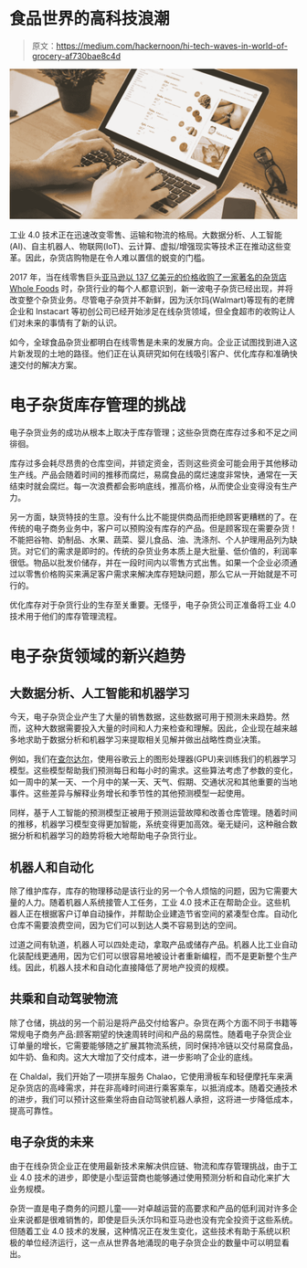 # 食品世界的高科技浪潮

> 原文：<https://medium.com/hackernoon/hi-tech-waves-in-world-of-grocery-af730bae8c4d>

![](img/38989513ea5c97e20c7f6c3a75123947.png)

工业 4.0 技术正在迅速改变零售、运输和物流的格局。大数据分析、人工智能(AI)、自主机器人、物联网(IoT)、云计算、虚拟/增强现实等技术正在推动这些变革。因此，杂货店购物是在令人难以置信的蜕变的门槛。

2017 年，当在线零售巨头[亚马逊以 137 亿美元的价格收购了一家著名的杂货店 Whole Foods](http://www.latimes.com/business/la-fi-amazon-whole-foods-20180611-story.html) 时，杂货行业的每个人都意识到，新一波电子杂货已经出现，并将改变整个杂货业务。尽管电子杂货并不新鲜，因为沃尔玛(Walmart)等现有的老牌企业和 Instacart 等初创公司已经开始涉足在线杂货领域，但全食超市的收购让人们对未来的事情有了新的认识。

如今，全球食品杂货业都明白在线零售是未来的发展方向。企业正试图找到进入这片新发现的土地的路径。他们正在认真研究如何在线吸引客户、优化库存和准确快速交付的解决方案。

# 电子杂货库存管理的挑战

电子杂货业务的成功从根本上取决于库存管理；这些杂货商在库存过多和不足之间徘徊。

库存过多会耗尽昂贵的仓库空间，并锁定资金，否则这些资金可能会用于其他移动生产线。产品会随着时间的推移而腐烂，易腐食品的腐烂速度非常快，通常在一天结束时就会腐烂。每一次浪费都会影响底线，推高价格，从而使企业变得没有生产力。

另一方面，缺货特技的生意。没有什么比不能提供商品而拒绝顾客更糟糕的了。在传统的电子商务业务中，客户可以预购没有库存的产品。但是顾客现在需要杂货！不能把谷物、奶制品、水果、蔬菜、婴儿食品、油、洗涤剂、个人护理用品列为缺货。对它们的需求是即时的。传统的杂货业务本质上是大批量、低价值的，利润率很低。物品以批发价储存，并在一段时间内以零售方式出售。如果一个企业必须通过以零售价格购买来满足客户需求来解决库存短缺问题，那么它从一开始就是不可行的。

优化库存对于杂货行业的生存至关重要。无怪乎，电子杂货公司正准备将工业 4.0 技术用于他们的库存管理流程。

# 电子杂货领域的新兴趋势

## 大数据分析、人工智能和机器学习

今天，电子杂货企业产生了大量的销售数据，这些数据可用于预测未来趋势。然而，这种大数据需要投入大量的时间和人力来检查和理解。因此，企业现在越来越多地求助于数据分析和机器学习来提取相关见解并做出战略性商业决策。

例如，我们在[查尔达尔](https://chaldal.com)，使用谷歌云上的图形处理器(GPU)来训练我们的机器学习模型。这些模型帮助我们预测每日和每小时的需求。这些算法考虑了参数的变化，如一周中的某一天、一个月中的某一天、天气、假期、交通状况和其他重要的当地事件。这些差异与解释业务增长和季节性的其他预测模型一起使用。

同样，基于人工智能的预测模型正被用于预测运营故障和改善仓库管理。随着时间的推移，机器学习模型变得更加智能，系统变得更加高效。毫无疑问，这种融合数据分析和机器学习的趋势将极大地帮助电子杂货行业。

## 机器人和自动化

除了维护库存，库存的物理移动是该行业的另一个令人烦恼的问题，因为它需要大量的人力。随着机器人系统接管人工任务，工业 4.0 技术正在帮助企业。这些机器人正在根据客户订单自动操作，并帮助企业建造节省空间的紧凑型仓库。自动化仓库不需要浪费空间，因为它们可以到达人类不容易到达的空间。

过道之间有轨道，机器人可以四处走动，拿取产品或储存产品。机器人比工业自动化装配线更通用，因为它们可以很容易地被设计者重新编程，而不是更新整个生产线。因此，机器人技术和自动化直接降低了房地产投资的规模。

## 共乘和自动驾驶物流

除了仓储，挑战的另一个前沿是将产品交付给客户。杂货在两个方面不同于书籍等常规电子商务产品:顾客期望的快速周转时间和产品的易腐性。随着电子杂货企业订单量的增长，它需要能够随之扩展其物流系统，同时保持冷链以交付易腐食品，如牛奶、鱼和肉。这大大增加了交付成本，进一步影响了企业的底线。

在 Chaldal，我们开始了一项拼车服务 Chalao，它使用滑板车和轻便摩托车来满足杂货店的高峰需求，并在非高峰时间进行乘客乘车，以抵消成本。随着交通技术的进步，我们可以预计这些乘坐将由自动驾驶机器人承担，这将进一步降低成本，提高可靠性。

## 电子杂货的未来

由于在线杂货企业正在使用最新技术来解决供应链、物流和库存管理挑战，由于工业 4.0 技术的进步，即使是小型运营商也能够通过使用预测分析和自动化来扩大业务规模。

杂货一直是电子商务的问题儿童——对卓越运营的高要求和产品的低利润对许多企业来说都是很难销售的，即使是巨头沃尔玛和亚马逊也没有完全投资于这些系统。但随着工业 4.0 技术的发展，这种情况正在发生变化，这些技术有助于系统以积极的单位经济运行，这一点从世界各地涌现的电子杂货企业的数量中可以明显看出。